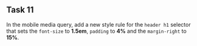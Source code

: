 ## Task 11
In the mobile media query, add a new style rule for the `header h1` selector that sets the `font-size` to **1.5em**, `padding` to **4%** and the `margin-right` to **15%**.